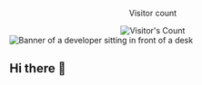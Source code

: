 <div align="center"> 
  <p>Visitor count</p>
  <img src="https://profile-counter.glitch.me/Geniroh-ai/count.svg" alt="Visitor's Count" />
</div>


<img src="https://github.com/{USERNAME}/{USERNAME}/blob/main/software-developer.png" alt="Banner of a developer sitting in front of a desk">

## Hi there 👋

<!--
**Geniroh-ai/Geniroh-ai** is a ✨ _special_ ✨ repository because its `README.md` (this file) appears on your GitHub profile.

Here are some ideas to get you started:

- 🔭 I’m currently working on ...
- 🌱 I’m currently learning ...
- 👯 I’m looking to collaborate on ...
- 🤔 I’m looking for help with ...
- 💬 Ask me about ...
- 📫 How to reach me: ...
- 😄 Pronouns: ...
- ⚡ Fun fact: ...
-->
